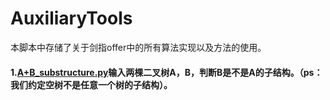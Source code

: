 # AuxiliaryTools
本脚本中存储了关于剑指offer中的所有算法实现以及方法的使用。
#### 1.[A+B_substructure.py](https://github.com/Shajiu/Algorithm/blob/master/Offer_Code/Offer_Code/A%2BB_substructure.py)输入两棵二叉树A，B，判断B是不是A的子结构。（ps：我们约定空树不是任意一个树的子结构）。
